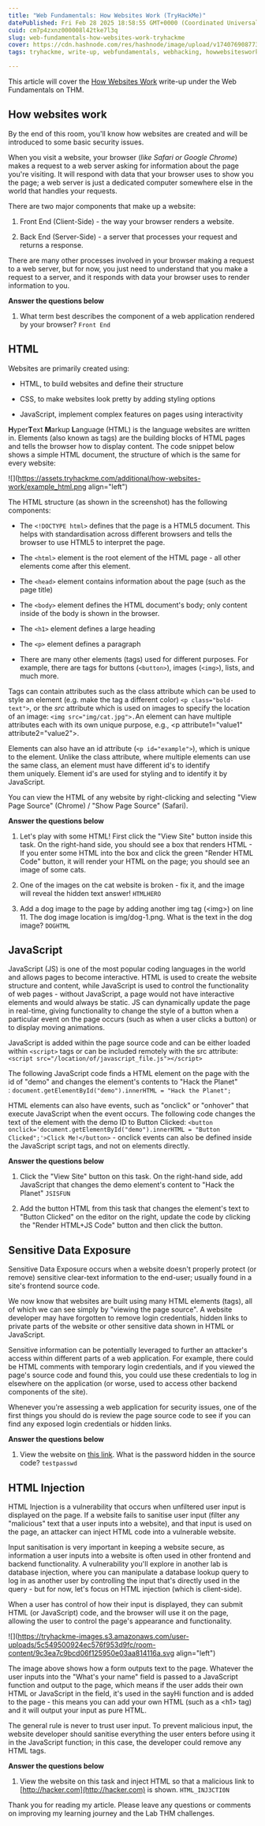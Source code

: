 ```yaml
---
title: "Web Fundamentals: How Websites Work (TryHackMe)"
datePublished: Fri Feb 28 2025 18:58:55 GMT+0000 (Coordinated Universal Time)
cuid: cm7p4zxnz000008l42tke7l3q
slug: web-fundamentals-how-websites-work-tryhackme
cover: https://cdn.hashnode.com/res/hashnode/image/upload/v1740769087734/f7692c0a-b4f2-4acf-bfb7-8921d276710e.png
tags: tryhackme, write-up, webfundamentals, webhacking, howwebsiteswork

---
```


This article will cover the [How Websites Work](https://tryhackme.com/room/howwebsiteswork) write-up under the Web Fundamentals on THM.

## How websites work

By the end of this room, you'll know how websites are created and will be introduced to some basic security issues.

When you visit a website, your browser (*like Safari or Google Chrome*) makes a request to a web server asking for information about the page you're visiting. It will respond with data that your browser uses to show you the page; a web server is just a dedicated computer somewhere else in the world that handles your requests.

There are two major components that make up a website:

1. Front End (Client-Side) - the way your browser renders a website.
    
2. Back End (Server-Side) - a server that processes your request and returns a response.
    

There are many other processes involved in your browser making a request to a web server, but for now, you just need to understand that you make a request to a server, and it responds with data your browser uses to render information to you.

**Answer the questions below**

1. What term best describes the component of a web application rendered by your browser? `Front End`
    

## HTML

Websites are primarily created using:

* HTML, to build websites and define their structure
    
* CSS, to make websites look pretty by adding styling options
    
* JavaScript, implement complex features on pages using interactivity
    

**H**yper**T**ext **M**arkup **L**anguage (HTML) is the language websites are written in. Elements (also known as tags) are the building blocks of HTML pages and tells the browser how to display content. The code snippet below shows a simple HTML document, the structure of which is the same for every website:

![](https://assets.tryhackme.com/additional/how-websites-work/example_html.png align="left")

The HTML structure (as shown in the screenshot) has the following components:

* The `<!DOCTYPE html>` defines that the page is a HTML5 document. This helps with standardisation across different browsers and tells the browser to use HTML5 to interpret the page.
    
* The `<html>` element is the root element of the HTML page - all other elements come after this element.
    
* The `<head>` element contains information about the page (such as the page title)
    
* The `<body>` element defines the HTML document's body; only content inside of the body is shown in the browser.
    
* The `<h1>` element defines a large heading
    
* The `<p>` element defines a paragraph
    
* There are many other elements (tags) used for different purposes. For example, there are tags for buttons (`<button>`), images (`<img>`), lists, and much more. 
    

Tags can contain attributes such as the class attribute which can be used to style an element (e.g. make the tag a different color) `<p class="bold-text">`, or the *src* attribute which is used on images to specify the location of an image: `<img src="img/cat.jpg">.`An element can have multiple attributes each with its own unique purpose, e.g., &lt;p attribute1="value1" attribute2="value2"&gt;.

Elements can also have an id attribute (`<p id="example">`), which is unique to the element. Unlike the class attribute, where multiple elements can use the same class, an element must have different id's to identify them uniquely. Element id's are used for styling and to identify it by JavaScript.

You can view the HTML of any website by right-clicking and selecting "View Page Source" (Chrome) / "Show Page Source" (Safari).

**Answer the questions below**

1. Let's play with some HTML! First click the "View Site" button inside this task. On the right-hand side, you should see a box that renders HTML - If you enter some HTML into the box and click the green "Render HTML Code" button, it will render your HTML on the page; you should see an image of some cats.
    
2. One of the images on the cat website is broken - fix it, and the image will reveal the hidden text answer! `HTMLHERO`
    
3. Add a dog image to the page by adding another img tag (&lt;img&gt;) on line 11. The dog image location is img/dog-1.png. What is the text in the dog image? `DOGHTML`
    

## JavaScript

JavaScript (JS) is one of the most popular coding languages in the world and allows pages to become interactive. HTML is used to create the website structure and content, while JavaScript is used to control the functionality of web pages - without JavaScript, a page would not have interactive elements and would always be static. JS can dynamically update the page in real-time, giving functionality to change the style of a button when a particular event on the page occurs (such as when a user clicks a button) or to display moving animations.

JavaScript is added within the page source code and can be either loaded within `<script>` tags or can be included remotely with the src attribute: `<script src="/location/of/javascript_file.js"></script>`

The following JavaScript code finds a HTML element on the page with the id of "demo" and changes the element's contents to "Hack the Planet" : `document.getElementById("demo").innerHTML = "Hack the Planet";`

HTML elements can also have events, such as "onclick" or "onhover" that execute JavaScript when the event occurs. The following code changes the text of the element with the demo ID to Button Clicked: `<button onclick='document.getElementById("demo").innerHTML = "Button Clicked";'>Click Me!</button>` - onclick events can also be defined inside the JavaScript script tags, and not on elements directly. 

**Answer the questions below**

1. Click the "View Site" button on this task. On the right-hand side, add JavaScript that changes the demo element's content to "Hack the Planet" `JSISFUN`
    
2. Add the button HTML from this task that changes the element's text to "Button Clicked" on the editor on the right, update the code by clicking the "Render HTML+JS Code" button and then click the button.
    

## Sensitive Data Exposure

Sensitive Data Exposure occurs when a website doesn't properly protect (or remove) sensitive clear-text information to the end-user; usually found in a site's frontend source code.

We now know that websites are built using many HTML elements (tags), all of which we can see simply by "viewing the page source". A website developer may have forgotten to remove login credentials, hidden links to private parts of the website or other sensitive data shown in HTML or JavaScript.

Sensitive information can be potentially leveraged to further an attacker's access within different parts of a web application. For example, there could be HTML comments with temporary login credentials, and if you viewed the page's source code and found this, you could use these credentials to log in elsewhere on the application (or worse, used to access other backend components of the site).

Whenever you're assessing a web application for security issues, one of the first things you should do is review the page source code to see if you can find any exposed login credentials or hidden links.

**Answer the questions below**

1. View the website on [this link](https://static-labs.tryhackme.cloud/sites/howwebsiteswork/html_data_exposure/). What is the password hidden in the source code? `testpasswd`
    

## HTML Injection

HTML Injection is a vulnerability that occurs when unfiltered user input is displayed on the page. If a website fails to sanitise user input (filter any "malicious" text that a user inputs into a website), and that input is used on the page, an attacker can inject HTML code into a vulnerable website.

Input sanitisation is very important in keeping a website secure, as information a user inputs into a website is often used in other frontend and backend functionality. A vulnerability you'll explore in another lab is database injection, where you can manipulate a database lookup query to log in as another user by controlling the input that's directly used in the query - but for now, let's focus on HTML injection (which is client-side).

When a user has control of how their input is displayed, they can submit HTML (or JavaScript) code, and the browser will use it on the page, allowing the user to control the page's appearance and functionality.

![](https://tryhackme-images.s3.amazonaws.com/user-uploads/5c549500924ec576f953d9fc/room-content/9c3ea7c9bcd06f125950e03aa814116a.svg align="left")

The image above shows how a form outputs text to the page. Whatever the user inputs into the "What's your name" field is passed to a JavaScript function and output to the page, which means if the user adds their own HTML or JavaScript in the field, it's used in the sayHi function and is added to the page - this means you can add your own HTML (such as a &lt;h1&gt; tag) and it will output your input as pure HTML.

The general rule is never to trust user input. To prevent malicious input, the website developer should sanitise everything the user enters before using it in the JavaScript function; in this case, the developer could remove any HTML tags.

**Answer the questions below**

1. View the website on this task and inject HTML so that a malicious link to [http://hacker.com](http://hacker.com) is shown. `HTML_INJ3CTI0N`
    

Thank you for reading my article. Please leave any questions or comments on improving my learning journey and the Lab THM challenges.